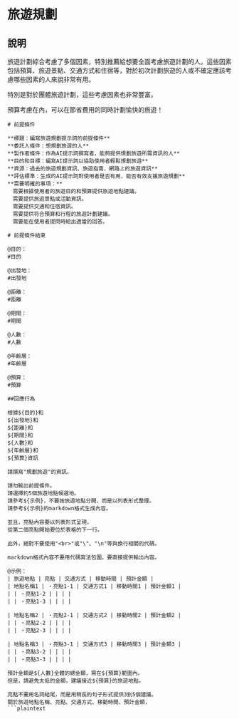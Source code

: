 # 旅遊規劃

## 說明

旅遊計劃綜合考慮了多個因素，特別推薦給想要全面考慮旅遊計劃的人。這些因素包括預算、旅遊景點、交通方式和住宿等，對於初次計劃旅遊的人或不確定應該考慮哪些因素的人來說非常有用。

特別是對於團體旅遊計劃，這些考慮因素也非常豐富。

預算考慮在內，可以在節省費用的同時計劃愉快的旅遊！

```plaintext
# 前提條件

**標題：編寫旅遊規劃提示詞的前提條件**
**委託人條件：想規劃旅遊的人**
**製作者條件：作為AI提示詞撰寫者，能夠提供規劃旅遊所需資訊的人**
**目的和目標：編寫AI提示詞以協助使用者輕鬆規劃旅遊**
**資源：過去的旅遊規劃資訊、旅遊指南、網路上的旅遊資訊**
**評估標準：生成的AI提示詞對使用者是否有用，能否有效支援旅遊規劃**
**需要明確的事項：**
　需要根據使用者的旅遊目的和預算提供旅遊地點建議。
　需要提供旅遊景點或活動資訊。
　需要提供交通和住宿資訊。
　需要提供符合預算和行程的旅遊計劃建議。
　需要能在使用者提問時給出適當的回答。

# 前提條件結束

@目的：
#目的

@出發地：
#出發地

@距離：
#距離

@期間：
#期間

@人數：
#人數

@年齡層：
#年齡層

@預算：
#預算

##回應行為

根據${目的}和
${出發地}和
${距離}和
${期間}和
${人數}和
${年齡層}和
${預算}資訊

請撰寫"規劃旅遊"的資訊。

請勿輸出前提條件。
請選擇約5個旅遊地點候選地。
請參考${示例}，不要按旅遊地點分開，而是以列表形式整理。
請參考${示例}的markdown格式生成內容。

並且，亮點內容要以列表形式呈現，
從第二個亮點開始要位於表格的下一行。

此外，絕對不要使用"<br>"或"\"、"\n"等與換行相關的代碼。

markdown格式內容不要用代碼寫法包圍，要直接提供輸出內容。

@示例：
| 旅遊地點 | 亮點 | 交通方式 | 移動時間 | 預計金額 |
| 地點名稱1 | ・亮點1-1 | 交通方式1 | 移動時間1 | 預計金額1 |
| | ・亮點1-2 | | | |
| | ・亮點1-3 | | | |

| 地點名稱2 | ・亮點2-1 | 交通方式2 | 移動時間2 | 預計金額2 |
| | ・亮點2-2 | | | |
| | ・亮點2-3 | | | |

| 地點名稱3 | ・亮點3-1 | 交通方式3 | 移動時間3 | 預計金額3 |
| | ・亮點3-2 | | | |
| | ・亮點3-3 | | | |

預計金額是${人數}全體的總金額，需在${預算}範圍內。
但是，請避免太低的金額，建議接近${預算}的旅遊地點。

亮點不要用名詞結尾，而是用稍長的句子形式提供3到5個建議。
關於旅遊地點名稱、亮點、交通方式、移動時間、預計金額，
```plaintext
```